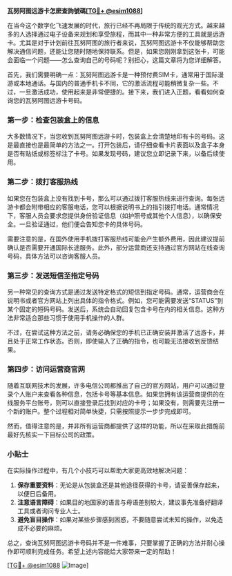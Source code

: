 **瓦努阿图远游卡怎麽查詢號碼[[TG💪+ @esim1088](https://t.me/s/esim1088)]**

在当今这个数字化飞速发展的时代，旅行已经不再局限于传统的观光方式。越来越多的人选择通过电子设备来规划和享受旅程，而其中一种非常方便的工具就是远游卡。尤其是对于计划前往瓦努阿图的旅行者来说，瓦努阿图远游卡不仅能够帮助您解决通信问题，还能让您随时随地保持联系。但是，如果您刚刚拿到这张卡，可能会面临一个问题——怎么查询自己的号码呢？别担心，这篇文章将为您详细解答。

首先，我们需要明确一点：瓦努阿图远游卡是一种预付费SIM卡，通常用于国际漫游或本地通话。与国内的普通手机卡不同，它的激活流程可能稍微复杂一些。不过，一旦激活成功，使用起来是非常便捷的。接下来，我们进入正题，看看如何查询您的瓦努阿图远游卡号码。

### 第一步：检查包装盒上的信息

大多数情况下，当您收到瓦努阿图远游卡时，包装盒上会清楚地印有卡的号码。这是最直接也是最简单的方法之一。打开包装后，请仔细查看卡片表面以及盒子本身是否有贴纸或标签标注了卡号。如果发现号码，建议您立即记录下来，以备后续使用。

### 第二步：拨打客服热线

如果您在包装盒上没有找到卡号，那么可以通过拨打客服热线来进行查询。每张远游卡都会附带相应的客服电话，您可以根据说明书上的指引拨打电话。通常情况下，客服人员会要求您提供身份验证信息（如护照号或其他个人信息），以确保安全。一旦验证通过，他们便会告知您卡的具体号码。

需要注意的是，在国外使用手机拨打客服热线可能会产生额外费用，因此建议提前确认是否需要开通国际长途服务。此外，部分运营商还支持通过官方网站在线查询号码，具体方法可以咨询客服人员。

### 第三步：发送短信至指定号码

另一种常见的查询方式是通过发送特定格式的短信到指定号码。通常，运营商会在说明书或者官方网站上列出具体的指令格式。例如，您可能需要发送“STATUS”到某个固定的短码号码。发送后，系统会自动回复包含卡号在内的相关信息。这种方法非常适合那些习惯于使用手机操作的人群。

不过，在尝试这种方法之前，请务必确保您的手机已正确安装并激活了远游卡，并且处于正常工作状态。否则，即使输入了正确的指令，也可能无法接收到反馈结果。

### 第四步：访问运营商官网

随着互联网技术的发展，许多电信公司都推出了自己的官方网站，用户可以通过登录个人账户来查看各种信息，包括卡号等基本信息。如果您拥有该运营商提供的在线服务平台账号，则可以直接登录后找到对应的卡号；如果没有，则需要先注册一个新的账户。整个过程相对简单快捷，只需按照提示一步步完成即可。

然而，值得注意的是，并非所有运营商都提供了这样的功能，所以在采取此措施前最好先核实一下目标公司的政策。

### 小贴士

在实际操作过程中，有几个小技巧可以帮助大家更高效地解决问题：

1. **保存重要资料**：无论是从包装盒还是其他途径获得的卡号，请妥善保存起来，以便日后备用。
2. **注意语言障碍**：如果目的地国家的语言与母语差别较大，建议事先准备好翻译工具或者询问专业人士。
3. **避免盲目操作**：如果对某些步骤感到困惑，不要随意尝试未知的操作，以免造成不必要的麻烦。

总之，查询瓦努阿图远游卡号码并不是一件难事，只要掌握了正确的方法并耐心操作即可顺利完成任务。希望上述内容能给大家带来一定的帮助！

[[TG💪+ @esim1088](https://t.me/s/esim1088) ![Image](https://i.postimg.cc/4NQfJmqS/Snipaste-2025-05-13-00-14-12.png)]